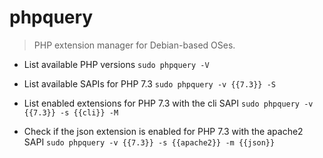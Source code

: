 # phpquery
> PHP extension manager for Debian-based OSes.

- List available PHP versions
`sudo phpquery -V`

- List available SAPIs for PHP 7.3
`sudo phpquery -v {{7.3}} -S`

- List enabled extensions for PHP 7.3 with the cli SAPI
`sudo phpquery -v {{7.3}} -s {{cli}} -M`

- Check if the json extension is enabled for PHP 7.3 with the apache2 SAPI
`sudo phpquery -v {{7.3}} -s {{apache2}} -m {{json}}`
